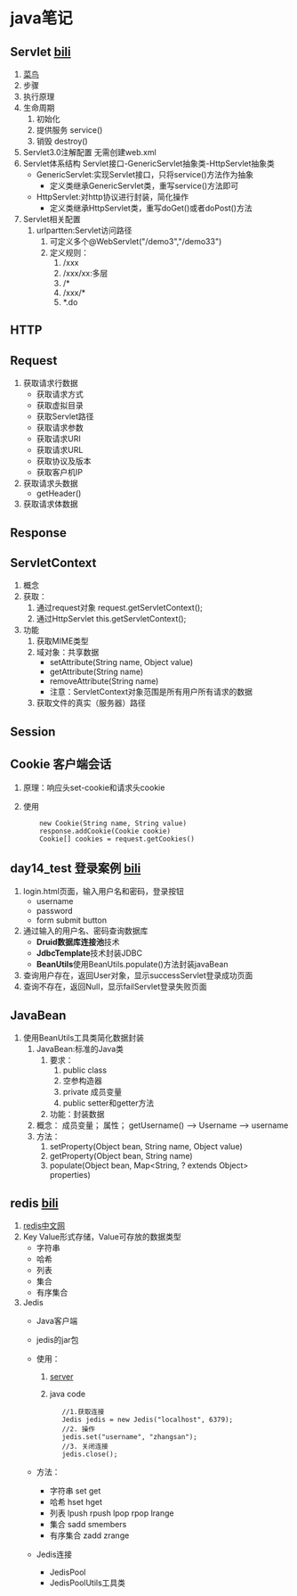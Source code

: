 # java笔记

## Servlet [bili](https://www.bilibili.com/video/av66880352/?p=114)

1. [菜鸟](https://www.runoob.com/servlet/servlet-intro.html)
2. 步骤
3. 执行原理
4. 生命周期
    1. 初始化
    2. 提供服务 service()
    3. 销毁 destroy()
5. Servlet3.0注解配置
    无需创建web.xml
6. Servlet体系结构
    Servlet接口-GenericServlet抽象类-HttpServlet抽象类
    * GenericServlet:实现Servlet接口，只将service()方法作为抽象
        * 定义类继承GenericServlet类，重写service()方法即可
    * HttpServlet:对http协议进行封装，简化操作
        * 定义类继承HttpServlet类，重写doGet()或者doPost()方法
7. Servlet相关配置
    1. urlpartten:Servlet访问路径
        1. 可定义多个@WebServlet("/demo3","/demo33")
        2. 定义规则：
            1. /xxx
            2. /xxx/xx:多层
            3. /*
            4. /xxx/*
            5. *.do

## HTTP

## Request

1. 获取请求行数据
    * 获取请求方式
    * 获取虚拟目录
    * 获取Servlet路径
    * 获取请求参数
    * 获取请求URI
    * 获取请求URL
    * 获取协议及版本
    * 获取客户机IP
2. 获取请求头数据
    * getHeader()
3. 获取请求体数据

## Response

## ServletContext

1. 概念
2. 获取：
    1. 通过request对象 request.getServletContext();
    2. 通过HttpServlet this.getServletContext();
3. 功能
    1. 获取MIME类型
    2. 域对象：共享数据
        * setAttribute(String name, Object value)
        * getAttribute(String name)
        * removeAttribute(String name)
        * 注意：ServletContext对象范围是所有用户所有请求的数据
    3. 获取文件的真实（服务器）路径

## Session

## Cookie 客户端会话

1. 原理：响应头set-cookie和请求头cookie
2. 使用

    ```
        new Cookie(String name, String value)
        response.addCookie(Cookie cookie)
        Cookie[] cookies = request.getCookies()
    ```

## day14_test 登录案例 [bili](https://www.bilibili.com/video/av66880352/?p=138)

1. login.html页面，输入用户名和密码，登录按钮
    * username
    * password
    * form submit button
2. 通过输入的用户名、密码查询数据库
    * **Druid数据库连接池**技术
    * **JdbcTemplate**技术封装JDBC
    * **BeanUtils**使用BeanUtils.populate()方法封装javaBean
3. 查询用户存在，返回User对象，显示successServlet登录成功页面
4. 查询不存在，返回Null，显示failServlet登录失败页面

## JavaBean

1. 使用BeanUtils工具类简化数据封装
    1. JavaBean:标准的Java类
        1. 要求：
            1. public class
            2. 空参构造器
            3. private 成员变量
            4. public setter和getter方法
        2. 功能：封装数据
    2. 概念：
        成员变量；
        属性；
        getUsername() --> Username --> username
    3. 方法：
        1. setProperty(Object bean, String name, Object value)
        2. getProperty(Object bean, String name)
        3. populate(Object bean, Map<String, ? extends Object> properties)

## redis [bili](https://www.bilibili.com/video/av66880352/?p=287)

1. [redis中文网](https://www.redis.net.cn/)
2. Key Value形式存储，Value可存放的数据类型
    * 字符串
    * 哈希
    * 列表
    * 集合
    * 有序集合
3. Jedis
    * Java客户端
    * jedis的jar包
    * 使用：
        1. [server](G:\redis-2.4.5-win64\redis-server.exe)
        2. java code

            ```
               //1.获取连接
               Jedis jedis = new Jedis("localhost", 6379);
               //2. 操作
               jedis.set("username", "zhangsan");
               //3. 关闭连接
               jedis.close();
            ```

    * 方法：
        * 字符串 set get
        * 哈希 hset hget
        * 列表 lpush rpush lpop rpop lrange
        * 集合 sadd smembers
        * 有序集合 zadd zrange
    * Jedis连接
        * JedisPool
        * JedisPoolUtils工具类

